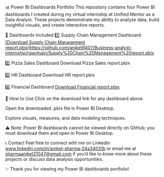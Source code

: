 📊 Power BI Dashboards Portfolio
This repository contains four Power BI dashboards I created during my virtual internship at Unified Mentor as a Data Analyst. These projects demonstrate my ability to analyze data, build insightful visuals, and create interactive reports.

📁 Dashboards Included
1️⃣ Supply Chain Management Dashboard
[[Download Supply Chain Management report.pbix]https://github.com/aniket9407/Business-analyst-internship/raw/main/Supply%20Chain%20Management%20report.pbix
](https://github.com/aniket9407/Business-analyst-internship/raw/main/Supply%20Chain%20Management%20report.pbix)

2️⃣ Pizza Sales Dashboard
Download Pizza Sales report.pbix

3️⃣ HR Dashboard
Download HR report.pbix

4️⃣ Financial Dashboard
[Download Financial report.pbix](https://github.com/aniket9407/Business-analyst-internship/raw/main/Financial%20report.pbix)

🔹 How to Use
Click on the download link for any dashboard above.

Open the downloaded .pbix file in Power BI Desktop.

Explore visuals, measures, and data modeling techniques.

⚠️ Note: Power BI dashboards cannot be viewed directly on GitHub; you must download them and open in Power BI Desktop.

📞 Contact
Feel free to connect with me on LinkedIn www.linkedin.com/in/aniket-sharma-24a34031b or email me at sharmaaniket21047@gmail.com if you’d like to know more about these projects or discuss data analysis opportunities.

✨ Thank you for viewing my Power BI dashboards portfolio!
